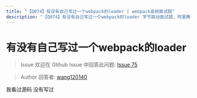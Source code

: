 ```yaml
---
title: "【Q074】有没有自己写过一个webpack的loader | webpack高频面试题"
description: "【Q074】有没有自己写过一个webpack的loader 字节跳动面试题、阿里腾讯面试题、美团小米面试题。"
---
```


# 有没有自己写过一个webpack的loader

> Issue
> 欢迎在 Gtihub Issue 中回答此问题: [Issue 75](https://github.com/shfshanyue/Daily-Question/issues/75)

> Author
> 回答者: [wang120140](https://github.com/wang120140)

我看过源码 没有写过
